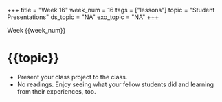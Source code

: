 +++
title = "Week 16"
week_num = 16
tags = ["lessons"]
topic = "Student Presentations"
ds_topic = "NA"
exo_topic =  "NA"
+++

Week {{week_num}}
# {{topic}}

- Present your class project to the class.
- No readings.  Enjoy seeing what your fellow students did and learning from their experiences, too.
